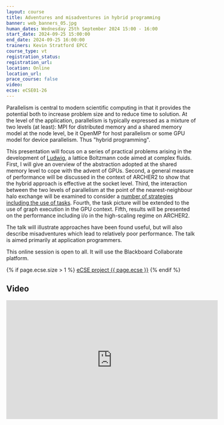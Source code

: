 ```yaml
---
layout: course
title: Adventures and misadventures in hybrid programming
banner: web_banners_05.jpg
human_dates: Wednesday 25th September 2024 15:00 - 16:00
start_date: 2024-09-25 15:00:00
end_date: 2024-09-25 16:00:00
trainers: Kevin Stratford EPCC
course_type: vt
registration_status:
registration_url:
location: Online
location_url:
prace_course: false
video: 
ecse: eCSE01-26
---
```


Parallelism is central to modern scientific computing in that it provides
the potential both to increase problem size and to reduce time to solution.
At the level of the application, parallelism is typically expressed as a
mixture of two levels (at least): MPI for distributed memory and a shared
memory model at the node level, be it OpenMP for host parallelism
or some GPU model for device parallelism. Thus "hybrid programming".

This presentation will focus on a series of practical problems arising
in the development of [Ludwig](https://github.com/ludwig-cf/ludwig), a lattice Boltzmann code aimed at complex
fluids. First, I will give an overview of the abstraction adopted at
the shared memory level to cope with the advent of GPUs. Second, a
general measure of performance will be discussed in the context of ARCHER2
to show that the hybrid approach is effective at the socket level.
Third, the interaction between the two levels of parallelism at the
point of the nearest-neighbour halo exchange will be examined to
consider a [number of strategies including the use of tasks](https://www.archer2.ac.uk/ecse/reports/ARCHER2-eCSE01-26-technical-report.pdf). Fourth,
the task picture will be extended to the use of graph execution in the
GPU context. Fifth, results will be presented on the performance including
i/o in the high-scaling regime on ARCHER2.

The talk will illustrate approaches have been found useful, but will also
describe misadventures which lead to relatively poor performance. The
talk is aimed primarily at application programmers.  


This online session is open to all. It will use the Blackboard Collaborate platform.

{% if page.ecse.size > 1 %}
<a href="{{ site.baseurl }}/ecse/reports/{{ page.ecse }}">eCSE project {{ page.ecse }}</a>
{% endif %}

<section id="service">

<!--
  <div class="row ">	

      <div class="col-xs-6 col-sm-4">
        <a class="ar2_linkbox ar2_linkbox-teal" 
          href="https://eu.bbcollab.com/guest/fdc3dd1378d84824955b4b28a11d60eb">
          <strong>Join Session</strong><br/>
          Join this online session in your browser
        </a>
      </div>

      <div class="col-xs-6 col-sm-4">
        <a class="ar2_linkbox ar2_linkbox-green" href="courses/"
           href="myevents.ics">
          <strong>Add to Calendar</strong><br/>
          Download ICS file to add this event to your calendar complete with join link
        </a>
      </div>


											
  </div>


-->


<h2><a name="video">Video</a></h2>

<div>

<iframe title="Video"  width="560" height="315" src="https://www.youtube.com/embed/6xwXlOlS6Rk  " frameborder="0" allow="accelerometer; autoplay; encrypted-media; gyroscope; picture-in-picture" allowfullscreen></iframe>

</div>



<!--

<section id="service">

    <div class="row ">	


      <div class="col-xs-6 col-sm-4">
        <a class="ar2_linkbox ar2_linkbox-teal" href="courses/"
           href="   ">
          <strong>Slides</strong><br/>
          Download pdf of the presentations.
        </a>
      </div>
										
    </div>

</section>

-->